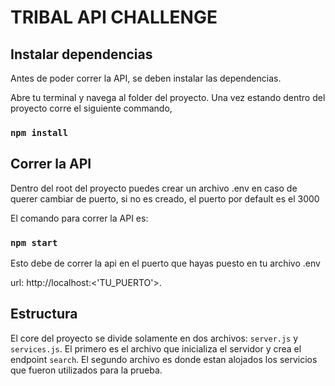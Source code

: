 # TRIBAL API CHALLENGE

## Instalar dependencias

Antes de poder correr la API, se deben instalar las dependencias.

Abre tu terminal y navega al folder del proyecto. Una vez estando dentro del proyecto corre el siguiente commando,

### `npm install`

## Correr la API

Dentro del root del proyecto puedes crear un archivo .env en caso de querer cambiar de puerto, si no es creado, el puerto por default es el 3000<br />

El comando para correr la API es:
### `npm start`

Esto debe de correr la api en el puerto que hayas puesto en tu archivo .env<br />

url: http://localhost:<'TU_PUERTO'>.

## Estructura

El core del proyecto se divide solamente en dos archivos: `server.js` y `services.js`. El primero es el archivo que inicializa el servidor y crea el endpoint `search`.
El segundo archivo es donde estan alojados los servicios que fueron utilizados para la prueba.